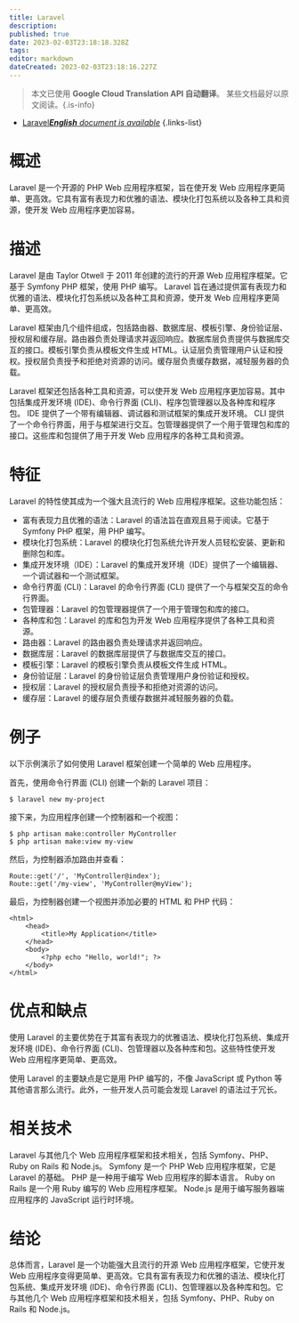```yaml
---
title: Laravel
description: 
published: true
date: 2023-02-03T23:18:18.328Z
tags: 
editor: markdown
dateCreated: 2023-02-03T23:18:16.227Z
---
```


> 本文已使用 **Google Cloud Translation API 自动翻译**。
某些文档最好以原文阅读。{.is-info}



- [Laravel***English** document is available*](/en/Knowledge-base/Dictionary/laravel)
{.links-list}


# 概述
Laravel 是一个开源的 PHP Web 应用程序框架，旨在使开发 Web 应用程序更简单、更高效。它具有富有表现力和优雅的语法、模块化打包系统以及各种工具和资源，使开发 Web 应用程序更加容易。

# 描述
Laravel 是由 Taylor Otwell 于 2011 年创建的流行的开源 Web 应用程序框架。它基于 Symfony PHP 框架，使用 PHP 编写。 Laravel 旨在通过提供富有表现力和优雅的语法、模块化打包系统以及各种工具和资源，使开发 Web 应用程序更简单、更高效。

Laravel 框架由几个组件组成，包括路由器、数据库层、模板引擎、身份验证层、授权层和缓存层。路由器负责处理请求并返回响应。数据库层负责提供与数据库交互的接口。模板引擎负责从模板文件生成 HTML。认证层负责管理用户认证和授权。授权层负责授予和拒绝对资源的访问。缓存层负责缓存数据，减轻服务器的负载。

Laravel 框架还包括各种工具和资源，可以使开发 Web 应用程序更加容易。其中包括集成开发环境 (IDE)、命令行界面 (CLI)、程序包管理器以及各种库和程序包。 IDE 提供了一个带有编辑器、调试器和测试框架的集成开发环境。 CLI 提供了一个命令行界面，用于与框架进行交互。包管理器提供了一个用于管理包和库的接口。这些库和包提供了用于开发 Web 应用程序的各种工具和资源。

# 特征
Laravel 的特性使其成为一个强大且流行的 Web 应用程序框架。这些功能包括：

- 富有表现力且优雅的语法：Laravel 的语法旨在直观且易于阅读。它基于 Symfony PHP 框架，用 PHP 编写。
- 模块化打包系统：Laravel 的模块化打包系统允许开发人员轻松安装、更新和删除包和库。
- 集成开发环境（IDE）：Laravel 的集成开发环境（IDE）提供了一个编辑器、一个调试器和一个测试框架。
- 命令行界面 (CLI)：Laravel 的命令行界面 (CLI) 提供了一个与框架交互的命令行界面。
- 包管理器：Laravel 的包管理器提供了一个用于管理包和库的接口。
- 各种库和包：Laravel 的库和包为开发 Web 应用程序提供了各种工具和资源。
- 路由器：Laravel 的路由器负责处理请求并返回响应。
- 数据库层：Laravel 的数据库层提供了与数据库交互的接口。
- 模板引擎：Laravel 的模板引擎负责从模板文件生成 HTML。
- 身份验证层：Laravel 的身份验证层负责管理用户身份验证和授权。
- 授权层：Laravel 的授权层负责授予和拒绝对资源的访问。
- 缓存层：Laravel 的缓存层负责缓存数据并减轻服务器的负载。

# 例子
以下示例演示了如何使用 Laravel 框架创建一个简单的 Web 应用程序。

首先，使用命令行界面 (CLI) 创建一个新的 Laravel 项目：

```
$ laravel new my-project
```

接下来，为应用程序创建一个控制器和一个视图：

```
$ php artisan make:controller MyController
$ php artisan make:view my-view
```

然后，为控制器添加路由并查看：

```
Route::get('/', 'MyController@index');
Route::get('/my-view', 'MyController@myView');
```

最后，为控制器创建一个视图并添加必要的 HTML 和 PHP 代码：

```
<html>
    <head>
        <title>My Application</title>
    </head>
    <body>
        <?php echo "Hello, world!"; ?>
    </body>
</html>
```

# 优点和缺点
使用 Laravel 的主要优势在于其富有表现力的优雅语法、模块化打包系统、集成开发环境 (IDE)、命令行界面 (CLI)、包管理器以及各种库和包。这些特性使开发 Web 应用程序更简单、更高效。

使用 Laravel 的主要缺点是它是用 PHP 编写的，不像 JavaScript 或 Python 等其他语言那么流行。此外，一些开发人员可能会发现 Laravel 的语法过于冗长。

# 相关技术
Laravel 与其他几个 Web 应用程序框架和技术相关，包括 Symfony、PHP、Ruby on Rails 和 Node.js。 Symfony 是一个 PHP Web 应用程序框架，它是 Laravel 的基础。 PHP 是一种用于编写 Web 应用程序的脚本语言。 Ruby on Rails 是一个用 Ruby 编写的 Web 应用程序框架。 Node.js 是用于编写服务器端应用程序的 JavaScript 运行时环境。

# 结论
总体而言，Laravel 是一个功能强大且流行的开源 Web 应用程序框架，它使开发 Web 应用程序变得更简单、更高效。它具有富有表现力和优雅的语法、模块化打包系统、集成开发环境 (IDE)、命令行界面 (CLI)、包管理器以及各种库和包。它与其他几个 Web 应用程序框架和技术相关，包括 Symfony、PHP、Ruby on Rails 和 Node.js。